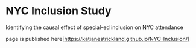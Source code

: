 # NYC Inclusion Study

Identifying the causal effect of special-ed inclusion on NYC attendance

page is published here[https://katjanestrickland.github.io/NYC-Inclusion/]
